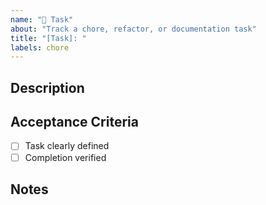 ```yaml
---
name: "📝 Task"
about: "Track a chore, refactor, or documentation task"
title: "[Task]: "
labels: chore
---
```


## Description

<!-- Briefly describe what needs to be done -->

## Acceptance Criteria

- [ ] Task clearly defined
- [ ] Completion verified

## Notes

<!-- Additional details or context -->

